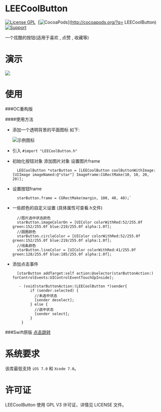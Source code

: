 # LEECoolButton


[![License GPL](https://img.shields.io/aur/license/yaourt.svg?maxAge=2592000)](https://github.com/lixiang1994/LEECoolButton/blob/master/LICENSE)&nbsp;
[![CocoaPods](http://img.shields.io/cocoapods/p/LEETheme.svg?style=flat)](http://cocoapods.org/?q= LEECoolButton)&nbsp;
[![Support](https://img.shields.io/badge/support-iOS7%2B-blue.svg?style=flat)](https://www.apple.com/nl/ios/)&nbsp;

一个炫酷的按钮(适用于喜欢 , 点赞 , 收藏等)

演示
==============
![](https://github.com/lixiang1994/LEECoolButton/blob/master/LEECoolButton运行效果图.gif)

使用
==============

###OC重构版

####使用方法

* 添加一个透明背景的平面图标 如下:

    ![示例图标](https://github.com/lixiang1994/LEECoolButton/blob/master/LEECoolButtonDemo/LEECoolButtonDemo/Assets.xcassets/star.imageset/star.png)

* 引入 `#import "LEECoolButton.h"`
* 初始化按钮对象 添加图片对象 设置图片frame


        LEECoolButton *starButton = [LEECoolButton coolButtonWithImage:[UIImage imageNamed:@"star"] ImageFrame:CGRectMake(10, 10, 20, 20)];
  
* 设置按钮frame


        starButton.frame = CGRectMake(margin, 100, 40, 40);`

* 一些颜色的自定义设置 (具体属性可查看.h文件)


        //图片选中状态颜色
        starButton.imageColorOn = [UIColor colorWithRed:52/255.0f green:152/255.0f blue:219/255.0f alpha:1.0f];
        //圆圈颜色
        starButton.circleColor = [UIColor colorWithRed:52/255.0f green:152/255.0f blue:219/255.0f alpha:1.0f];
        //线条颜色
        starButton.lineColor = [UIColor colorWithRed:41/255.0f green:128/255.0f blue:185/255.0f alpha:1.0f];

* 添加点击事件


        [starButton addTarget:self action:@selector(starButtonAction:) forControlEvents:UIControlEventTouchUpInside];
        
         - (void)starButtonAction:(LEECoolButton *)sender{
              if (sender.selected) {
                //未选中状态
                [sender deselect];
              } else {
                //选中状态
                [sender select];
              }
          }



###Swift原版 [点击跳转](https://github.com/okmr-d/DOFavoriteButton)


系统要求
==============
该库最低支持 `iOS 7.0` 和 `Xcode 7.0`。


许可证
==============
LEECoolButton 使用 GPL V3 许可证，详情见 LICENSE 文件。
